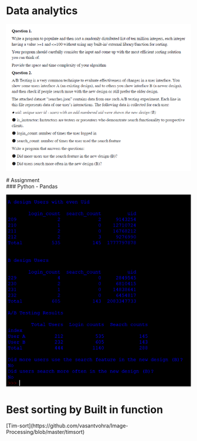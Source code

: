 # Data analytics
<p align="center">
    <img src="https://github.com/vasantvohra/data-analytics/blob/master/questions.png?raw=true" alt="Questions"/>
</p>
# Assignment <br>
### Python - Pandas
<p align="center">
    <img src="https://github.com/vasantvohra/Data-analytics/blob/master/AB%20Testing/AB%20testing%20result.PNG?raw=true" alt="result"/>
</p>
<p>

<h1> Best sorting by Built in function<br>
</h1>
 [Tim-sort](https://github.com/vasantvohra/Image-Processing/blob/master/timsort)